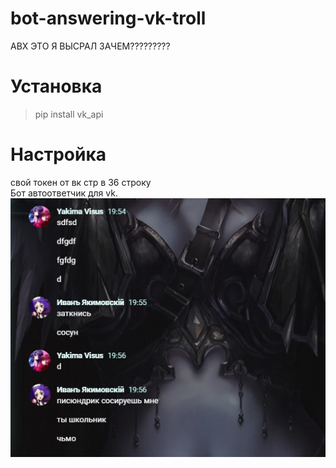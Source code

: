 # bot-answering-vk-troll
АВХ ЭТО Я ВЫСРАЛ ЗАЧЕМ?????????
#  Установка
> pip install vk_api
# Настройка
свой токен от вк стр в 36 строку  
Бот автоответчик для vk.  
![Иллюстрация к проекту](https://github.com/YakimaVisus/bot-answering-vk-troll/blob/main/Opera%20Снимок_2022-01-19_201448_vk.com.png)
